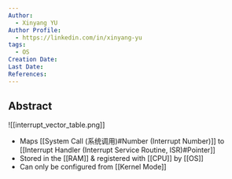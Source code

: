 ```yaml
---
Author:
  - Xinyang YU
Author Profile:
  - https://linkedin.com/in/xinyang-yu
tags:
  - OS
Creation Date: 
Last Date: 
References:
---
```

## Abstract
![[interrupt_vector_table.png]]
- Maps [[System Call (系统调用)#Number (Interrupt Number)]] to [[Interrupt Handler (Interrupt Service Routine, ISR)#Pointer]]
- Stored in the [[RAM]] & registered with [[CPU]] by [[OS]]
- Can only be configured from [[Kernel Mode]]

